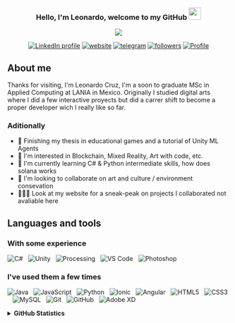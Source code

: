 <h3 align="center">
  Hello, I'm Leonardo, welcome to my GitHub
  <img src="https://media.giphy.com/media/hvRJCLFzcasrR4ia7z/giphy.gif" width="28">
</h3>

<!-- Typing SVG by DenverCoder1 - https://github.com/DenverCoder1/readme-typing-svg check it out it's so cool-->
<p align="center">
  <a href="https://github.com/DenverCoder1/readme-typing-svg">
  <img src="https://readme-typing-svg.herokuapp.com/?lines=I'm%20a%20new%20Developer!;Former%20Digital%20Artist;Can't%20draw%20tho;Love%20learning%20new%20things;Please%20hire%20me!&font=Fira%20Code&center=true&width=440&height=45&color=339900&vCenter=true&size=22"></a>


<p align="center">
  <a href="www.linkedin.com/in/leonardocruz1122">
    <img alt="LinkedIn profile" title="Contact me on LinkedIn!" src="https://img.shields.io/badge/-LinkedIn-0e76a8?style=for-the-badge&logo=Linkedin&logoColor=white"/></a> 
  <a href="https://leocruzg.github.io/">
    <img alt="website" title="Watch my website" src="https://img.shields.io/badge/Website-C79600?style=for-the-badge&logo=google-chrome&logoColor=white"/></a> 
  <a href="https://t.me/LeoCruzG">
    <img alt="telegram" title="Follow me on Twitter" src="https://img.shields.io/badge/-Telegram-0088cc?style=for-the-badge&logo=Telegram&logoColor=white"/></a>
  <a href="leonardo.cruz.1122@gmail.com">
    <img alt="followers" title="Follow me on Github" src="https://img.shields.io/badge/mail-cc3333?style=for-the-badge&logo=gmail&logoColor=white"/></a>
  <a href="https://github.com/LeoCruzG">
    <img alt="Profile" title="GitHub profile" src="https://img.shields.io/badge/github-339999?style=for-the-badge&logo=github&logoColor=white"/></a>
</p>

## About me
Thanks for visiting, I'm Leonardo Cruz, I'm a soon to graduate MSc in Applied Computing at LANIA in Mexico. 
Originally I studied digital arts where I did a few interactive proyects but did a carrer shift to become a proper developer wich I really like so far.

### Aditionally

- 🔭 Finishing my thesis in educational games and a tutorial of Unity ML Agents
- 👀 I'm interested in Blockchain, Mixed Reality, Art with code, etc.
- 🌱 I'm currently learning C# & Python intermediate skills, how does solana works
- 💞️ I'm looking to collaborate on art and culture / environment consevation
- 👨🏻‍💻 Look at my website for a sneak-peak on projects I collaborated not avaliable here

## Languages and tools
### With some experience 
![C#](https://img.shields.io/badge/-C%20Sharp-black?logo=csharp&style=social)&nbsp;&nbsp;
![Unity](https://img.shields.io/badge/-Unity-black?logo=Unity&style=social)&nbsp;&nbsp;
![Processing](https://img.shields.io/badge/-Processing-black?logo=processingfoundation&style=social)&nbsp;&nbsp;
![VS Code](https://img.shields.io/badge/-VS%20Code-black?logo=visualstudiocode&style=social)&nbsp;&nbsp;
![Photoshop](https://img.shields.io/badge/-Photoshop-black?logo=adobephotoshop&style=social)&nbsp;&nbsp;

### I've used them a few times 

![Java](https://img.shields.io/badge/-Java-black?logo=java&style=social)&nbsp;&nbsp;
![JavaScript](https://img.shields.io/badge/-JavaScript-black?logo=javascript&style=social)&nbsp;&nbsp;
![Python](https://img.shields.io/badge/-Python-black?logo=Python&style=social)&nbsp;&nbsp;
![Ionic](https://img.shields.io/badge/-Ionic-black?logo=ionic&style=social)&nbsp;&nbsp;
![Angular](https://img.shields.io/badge/-Angular-black?logo=angular&style=social)&nbsp;&nbsp;
![HTML5](https://img.shields.io/badge/-HTML5-black?logo=html5&style=social)&nbsp;&nbsp;
![CSS3](https://img.shields.io/badge/-CSS3-black?logo=css3&style=social)&nbsp;&nbsp;
![MySQL](https://img.shields.io/badge/-MySQL-black?logo=mysql&style=social)&nbsp;&nbsp;
![Git](https://img.shields.io/badge/-Git-black?logo=git&style=social)&nbsp;&nbsp;
![GitHub](https://img.shields.io/badge/-GitHub-black?logo=github&style=social)&nbsp;&nbsp;
![Adobe XD](https://img.shields.io/badge/-Adobe%20XD-black?logo=adobexd&style=social)&nbsp;&nbsp;

<details>
  <summary><b> GitHub Statistics </b></summary>
    <img height="180em" src="https://github-readme-stats.vercel.app/api?username=leocruzg&count_private=true&show_icons=true&include_all_commits=true&theme=merko"/>
    <img height="180em" src="https://github-readme-stats.vercel.app/api/top-langs/?username=leocruzg&hide=TeX&layout=compact&theme=merko&show_icons=true"/>
    
</details>


<!---
LeoCruzG/LeoCruzG is a ✨ special ✨ repository because its `README.md` (this file) appears on your GitHub profile.
You can click the Preview link to take a look at your changes.

![Leonardo's GitHub stats](https://github-readme-stats.vercel.app/api?username=leocruzg&count_private=true&show_icons=true&include_all_commits=true&theme=merko)
![Top Langs](https://github-readme-stats.vercel.app/api/top-langs/?username=leocruzg&hide=TeX&layout=compact&theme=merko&show_icons=true)
--->
